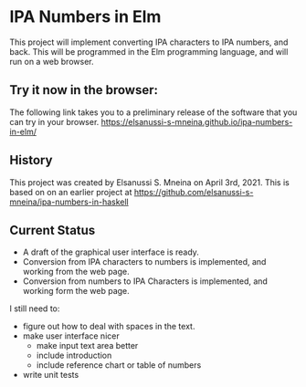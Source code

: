 # IPA Numbers in Elm
This project will implement converting IPA characters to IPA numbers, and back.
This will be programmed in the Elm programming language, and will run on a web browser.

## Try it now in the browser:
The following link takes you to a preliminary release of the software that you can try in your browser.
https://elsanussi-s-mneina.github.io/ipa-numbers-in-elm/


## History
This project was created by Elsanussi S. Mneina on April 3rd, 2021.
This is based on on an earlier project at  https://github.com/elsanussi-s-mneina/ipa-numbers-in-haskell

## Current Status
- A draft of the graphical user interface is ready.
- Conversion from IPA characters to numbers is implemented, and working from the web page.
- Conversion from numbers to IPA Characters is implemented, and working form the web page.

I still need to:
- figure out how to deal with spaces in the text.
- make user interface nicer
  - make input text area better
  - include introduction
  - include reference chart or table of numbers
- write unit tests

